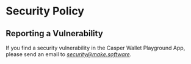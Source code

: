 # Security Policy

## Reporting a Vulnerability

If you find a security vulnerability in the Casper Wallet Playground App, please send an email to *security@make.software*. 
